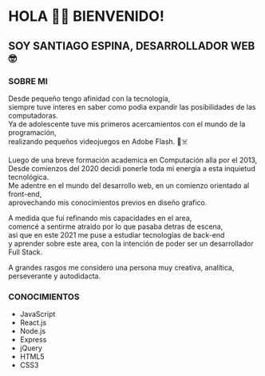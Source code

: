 # HOLA 👋🏼 BIENVENIDO!
## SOY SANTIAGO ESPINA, DESARROLLADOR WEB  🤓

### SOBRE MI
Desde pequeño tengo afinidad con la tecnología,  
siempre tuve interes en saber como podia expandir las posibilidades de las computadoras.  
Ya de adolescente tuve mis primeros acercamientos con el mundo de la programación,  
realizando pequeños videojuegos en Adobe Flash. 🚀☠️  

Luego de una breve formación academica en Computación alla por el 2013,  
Desde comienzos del 2020 decidi ponerle toda mi energía a esta inquietud tecnológica.  
Me adentre en el mundo del desarrollo web, en un comienzo orientado al front-end,  
aprovechando mis conocimientos previos en diseño grafico.  

A medida que fui refinando mis capacidades en el area,  
comencé a sentirme atraido por lo que pasaba detras de escena,  
asi que en este 2021 me puse a estudiar tecnologías de back-end  
y aprender sobre este area, con la intención de poder ser un desarrollador Full Stack.

A grandes rasgos me considero una persona muy creativa, analítica, perseverante y autodidacta.

### CONOCIMIENTOS

- JavaScript
- React.js
- Node.js
- Express
- jQuery
- HTML5
- CSS3


